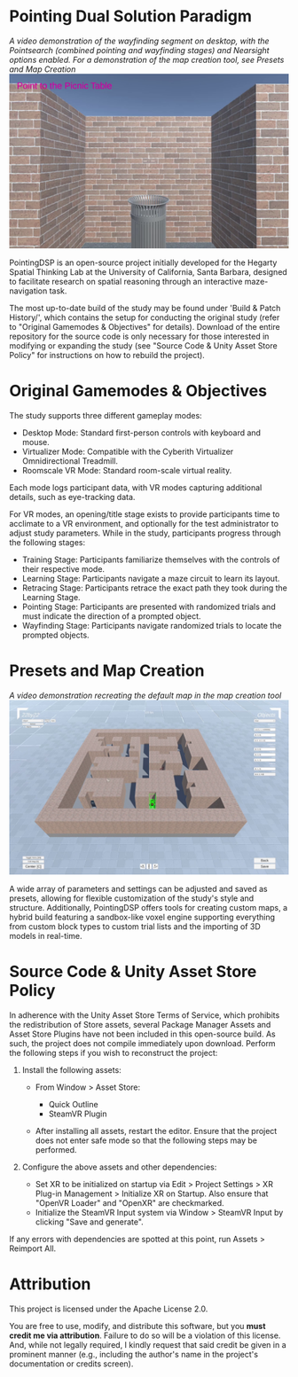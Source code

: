 # Pointing Dual Solution Paradigm
*A video demonstration of the wayfinding segment on desktop, with the Pointsearch (combined pointing and wayfinding stages) and Nearsight options enabled. For a demonstration of the map creation tool, see Presets and Map Creation*
[![Pointsearch demo](https://github.com/WilliamOu/PointingDSP/raw/main/Media/Pointsearch.png)](https://github.com/WilliamOu/PointingDSP/raw/main/Media/Pointsearch.mp4)

PointingDSP is an open-source project initially developed for the Hegarty Spatial Thinking Lab at the University of California, Santa Barbara, designed to facilitate research on spatial reasoning through an interactive maze-navigation task.

The most up-to-date build of the study may be found under 'Build & Patch History/', which contains the setup for conducting the original study (refer to "Original Gamemodes & Objectives" for details). Download of the entire repository for the source code is only necessary for those interested in modifying or expanding the study (see "Source Code & Unity Asset Store Policy" for instructions on how to rebuild the project).

# Original Gamemodes & Objectives
The study supports three different gameplay modes:
- Desktop Mode: Standard first-person controls with keyboard and mouse.
- Virtualizer Mode: Compatible with the Cyberith Virtualizer Omnidirectional Treadmill.
- Roomscale VR Mode: Standard room-scale virtual reality.

Each mode logs participant data, with VR modes capturing additional details, such as eye-tracking data. 

For VR modes, an opening/title stage exists to provide participants time to acclimate to a VR environment, and optionally for the test administrator to adjust study parameters. While in the study, participants progress through the following stages:
- Training Stage: Participants familiarize themselves with the controls of their respective mode.
- Learning Stage: Participants navigate a maze circuit to learn its layout.
- Retracing Stage: Participants retrace the exact path they took during the Learning Stage.
- Pointing Stage: Participants are presented with randomized trials and must indicate the direction of a prompted object.
- Wayfinding Stage: Participants navigate randomized trials to locate the prompted objects.

# Presets and Map Creation
*A video demonstration recreating the default map in the map creation tool*
[![Map Creation demo](https://github.com/WilliamOu/PointingDSP/raw/main/Media/MapCreation.png)](https://github.com/WilliamOu/PointingDSP/raw/main/Media/MapCreation.mp4)

A wide array of parameters and settings can be adjusted and saved as presets, allowing for flexible customization of the study's style and structure.
Additionally, PointingDSP offers tools for creating custom maps, a hybrid build featuring a sandbox-like voxel engine supporting everything from custom block types to custom trial lists and the importing of 3D models in real-time.

# Source Code & Unity Asset Store Policy
In adherence with the Unity Asset Store Terms of Service, which prohibits the redistribution of Store assets, several Package Manager Assets and Asset Store Plugins have not been included in this open-source build. As such, the project does not compile immediately upon download. Perform the following steps if you wish to reconstruct the project:

1) Install the following assets:
    - From Window > Asset Store:
        - Quick Outline
        - SteamVR Plugin
		
    - After installing all assets, restart the editor. Ensure that the project does not enter safe mode so that the following steps may be performed.

2) Configure the above assets and other dependencies:
	- Set XR to be initialized on startup via Edit > Project Settings > XR Plug-in Management > Initialize XR on Startup. Also ensure that "OpenVR Loader" and "OpenXR" are checkmarked.
	- Initialize the SteamVR Input system via Window > SteamVR Input by clicking "Save and generate".

If any errors with dependencies are spotted at this point, run Assets > Reimport All.

# Attribution
This project is licensed under the Apache License 2.0. 

You are free to use, modify, and distribute this software, but you **must credit me via attribution**. Failure to do so will be a violation of this license. 
And, while not legally required, I kindly request that said credit be given in a prominent manner (e.g., including the author's name in the project's documentation or credits screen).